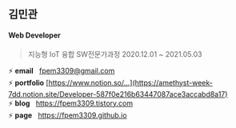 ## 김민관
#### Web Developer

> 지능형 IoT 융합 SW전문가과정 2020.12.01 ~ 2021.05.03

⚡ **email**&nbsp;&nbsp;&nbsp;fpem3309@gmail.com<br>
⚡ **portfolio** [https://www.notion.so/...](https://amethyst-week-7dd.notion.site/Developer-587f0e216b63447087ace3accabd8a17)<br>
⚡ **blog**&nbsp;&nbsp;&nbsp;https://fpem3309.tistory.com<br>
⚡ **page**&nbsp;&nbsp;&nbsp;https://fpem3309.github.io<br>

<!--
**fpem3309/fpem3309** is a ✨ _special_ ✨ repository because its `README.md` (this file) appears on your GitHub profile.

Here are some ideas to get you started:

- 🔭 I’m currently working on ...
- 🌱 I’m currently learning ...
- 👯 I’m looking to collaborate on ...
- 🤔 I’m looking for help with ...
- 💬 Ask me about ...
- 📫 How to reach me: ...
- 😄 Pronouns: ...
- ⚡ Fun fact: ...
-->
